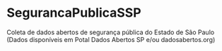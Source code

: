 # SegurancaPublicaSSP
Coleta de dados abertos de segurança pública do Estado de São Paulo (Dados disponíveis em Potal Dados Abertos SP e/ou dadosabertos.org)
